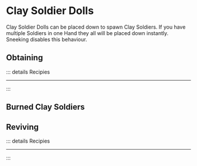 # Clay Soldier Dolls

Clay Soldier Dolls can be placed down to spawn Clay Soldiers.
If you have multiple Soldiers in one Hand they all will be placed down instantly.
Sneeking disables this behaviour.

## Obtaining

::: details Recipies
<recipe-crafting
slot_2 = "clay_ball"
slot_5 = "soul_sand"
result="clay_soldier" amount="4"/>
<hr class="recipe-divider">
<SoldierRecipe/>
:::

## Burned Clay Soldiers

<ImgInfo>
  <template v-slot:img>
    <Item name="bricked_clay_soldier"/>
  </template>
  <template v-slot:info>
    Drop from a burning Clay Soldier.
  </template>
</ImgInfo>


## Reviving

::: details Recipies
<recipe-crafting slot_4="bricked_clay_soldier" slot_5="ghast_tear"
result="clay_soldier"/>
<hr class="recipe-divider">
<recipe-smelting input="clay_soldier" result="bricked_clay_soldier" time="5" />
:::


